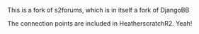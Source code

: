 This is a fork of s2forums, which is in itself a fork of DjangoBB

The connection points are included in HeatherscratchR2. Yeah!
